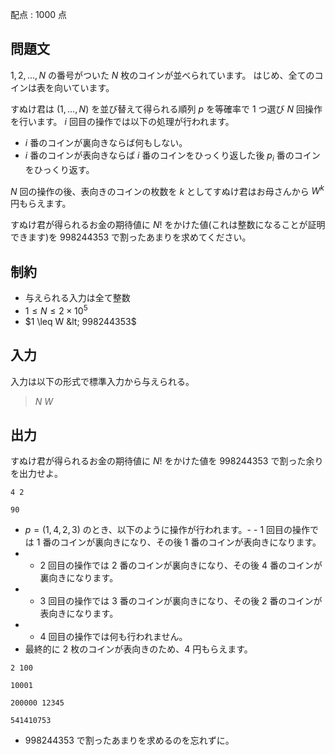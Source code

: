 配点 : $1000$ 点

## 問題文

$1,2,\ldots,N$ の番号がついた $N$ 枚のコインが並べられています。
はじめ、全てのコインは表を向いています。

すぬけ君は $(1,\ldots,N)$ を並び替えて得られる順列 $p$ を等確率で $1$ つ選び $N$ 回操作を行います。
$i$ 回目の操作では以下の処理が行われます。

- $i$ 番のコインが裏向きならば何もしない。
- $i$ 番のコインが表向きならば $i$ 番のコインをひっくり返した後 $p_i$ 番のコインをひっくり返す。

$N$ 回の操作の後、表向きのコインの枚数を $k$ としてすぬけ君はお母さんから $W^k$ 円もらえます。

すぬけ君が得られるお金の期待値に $N!$ をかけた値(これは整数になることが証明できます)を $998244353$ で割ったあまりを求めてください。

## 制約

- 与えられる入力は全て整数
- $1 \leq N \leq 2 \times 10^5$
- $1 \leq W &lt; 998244353$

## 入力

入力は以下の形式で標準入力から与えられる。

> $N$ $W$

## 出力

すぬけ君が得られるお金の期待値に $N!$ をかけた値を $998244353$ で割った余りを出力せよ。

```input1
4 2
```

```output1
90
```

- $p=(1,4,2,3)$ のとき、以下のように操作が行われます。-   - $1$ 回目の操作では $1$ 番のコインが裏向きになり、その後 $1$ 番のコインが表向きになります。
-   - $2$ 回目の操作では $2$ 番のコインが裏向きになり、その後 $4$ 番のコインが裏向きになります。
-   - $3$ 回目の操作では $3$ 番のコインが裏向きになり、その後 $2$ 番のコインが表向きになります。
-   - $4$ 回目の操作では何も行われません。
- 最終的に $2$ 枚のコインが表向きのため、$4$ 円もらえます。

```input2
2 100
```

```output2
10001
```

```input3
200000 12345
```

```output3
541410753
```

- $998244353$ で割ったあまりを求めるのを忘れずに。